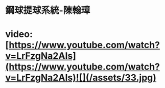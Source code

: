 # 鋼球提球系統-陳翰璋

# video:[https://www.youtube.com/watch?v=LrFzgNa2AIs](https://www.youtube.com/watch?v=LrFzgNa2AIs)![](/assets/33.jpg)





